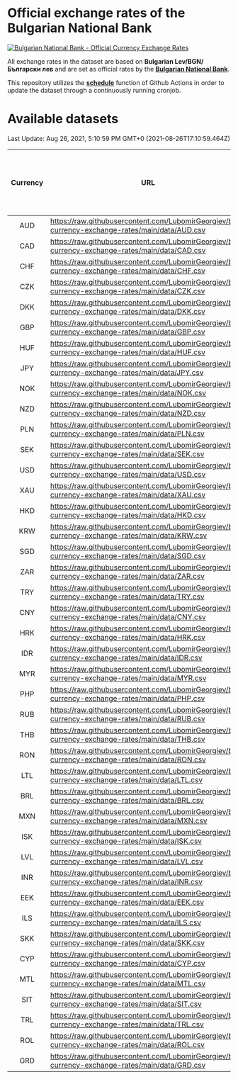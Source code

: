 # Official exchange rates of the Bulgarian National Bank

[![Bulgarian National Bank - Official Currency Exchange Rates](https://github.com/LubomirGeorgiev/bnb-currency-exchange-rates/actions/workflows/update-rates.yml/badge.svg?branch=main)](https://github.com/LubomirGeorgiev/bnb-currency-exchange-rates/actions/workflows/update-rates.yml)

All exchange rates in the dataset are based on **Bulgarian Lev/BGN/Български лев** and are set as official rates by the [**Bulgarian National Bank**](https://www.bnb.bg/Statistics/StExternalSector/StExchangeRates/StERForeignCurrencies/index.htm?toLang=_EN).

This repository utilizes the [**schedule**](https://docs.github.com/en/actions/reference/events-that-trigger-workflows) function of Github Actions in order to update the dataset through a continuously running cronjob.

# Available datasets

<!-- START LINKS (DO NOT EVER FU*ING DELETE THIS COMMENT FOR THE LOVE OF YOUR LIFE!!! IF YOU ARE CURIOS HOW IT WORKS, YOU CAN HAVE A LOOK AT ./src/updateReadme.ts) -->

Last Update: Aug 26, 2021, 5:10:59 PM GMT+0 (2021-08-26T17:10:59.464Z)

| Currency | URL                                                                                             | Number of records | Number of missing days that were filled in |
| :------: | ----------------------------------------------------------------------------------------------- | :---------------: | :----------------------------------------: |
|   AUD    | https://raw.githubusercontent.com/LubomirGeorgiev/bnb-currency-exchange-rates/main/data/AUD.csv |       7870        |                    2425                    |
|   CAD    | https://raw.githubusercontent.com/LubomirGeorgiev/bnb-currency-exchange-rates/main/data/CAD.csv |       7870        |                    2425                    |
|   CHF    | https://raw.githubusercontent.com/LubomirGeorgiev/bnb-currency-exchange-rates/main/data/CHF.csv |       7870        |                    2425                    |
|   CZK    | https://raw.githubusercontent.com/LubomirGeorgiev/bnb-currency-exchange-rates/main/data/CZK.csv |       7870        |                    2425                    |
|   DKK    | https://raw.githubusercontent.com/LubomirGeorgiev/bnb-currency-exchange-rates/main/data/DKK.csv |       7870        |                    2425                    |
|   GBP    | https://raw.githubusercontent.com/LubomirGeorgiev/bnb-currency-exchange-rates/main/data/GBP.csv |       7870        |                    2425                    |
|   HUF    | https://raw.githubusercontent.com/LubomirGeorgiev/bnb-currency-exchange-rates/main/data/HUF.csv |       7870        |                    2425                    |
|   JPY    | https://raw.githubusercontent.com/LubomirGeorgiev/bnb-currency-exchange-rates/main/data/JPY.csv |       7870        |                    2425                    |
|   NOK    | https://raw.githubusercontent.com/LubomirGeorgiev/bnb-currency-exchange-rates/main/data/NOK.csv |       7870        |                    2425                    |
|   NZD    | https://raw.githubusercontent.com/LubomirGeorgiev/bnb-currency-exchange-rates/main/data/NZD.csv |       7870        |                    2425                    |
|   PLN    | https://raw.githubusercontent.com/LubomirGeorgiev/bnb-currency-exchange-rates/main/data/PLN.csv |       7870        |                    2425                    |
|   SEK    | https://raw.githubusercontent.com/LubomirGeorgiev/bnb-currency-exchange-rates/main/data/SEK.csv |       7870        |                    2425                    |
|   USD    | https://raw.githubusercontent.com/LubomirGeorgiev/bnb-currency-exchange-rates/main/data/USD.csv |       7870        |                    2425                    |
|   XAU    | https://raw.githubusercontent.com/LubomirGeorgiev/bnb-currency-exchange-rates/main/data/XAU.csv |       7870        |                    2427                    |
|   HKD    | https://raw.githubusercontent.com/LubomirGeorgiev/bnb-currency-exchange-rates/main/data/HKD.csv |       7568        |                    2334                    |
|   KRW    | https://raw.githubusercontent.com/LubomirGeorgiev/bnb-currency-exchange-rates/main/data/KRW.csv |       7568        |                    2334                    |
|   SGD    | https://raw.githubusercontent.com/LubomirGeorgiev/bnb-currency-exchange-rates/main/data/SGD.csv |       7568        |                    2334                    |
|   ZAR    | https://raw.githubusercontent.com/LubomirGeorgiev/bnb-currency-exchange-rates/main/data/ZAR.csv |       7568        |                    2334                    |
|   TRY    | https://raw.githubusercontent.com/LubomirGeorgiev/bnb-currency-exchange-rates/main/data/TRY.csv |       6050        |                    1864                    |
|   CNY    | https://raw.githubusercontent.com/LubomirGeorgiev/bnb-currency-exchange-rates/main/data/CNY.csv |       5930        |                    1828                    |
|   HRK    | https://raw.githubusercontent.com/LubomirGeorgiev/bnb-currency-exchange-rates/main/data/HRK.csv |       5930        |                    1828                    |
|   IDR    | https://raw.githubusercontent.com/LubomirGeorgiev/bnb-currency-exchange-rates/main/data/IDR.csv |       5930        |                    1828                    |
|   MYR    | https://raw.githubusercontent.com/LubomirGeorgiev/bnb-currency-exchange-rates/main/data/MYR.csv |       5930        |                    1828                    |
|   PHP    | https://raw.githubusercontent.com/LubomirGeorgiev/bnb-currency-exchange-rates/main/data/PHP.csv |       5930        |                    1828                    |
|   RUB    | https://raw.githubusercontent.com/LubomirGeorgiev/bnb-currency-exchange-rates/main/data/RUB.csv |       5930        |                    1828                    |
|   THB    | https://raw.githubusercontent.com/LubomirGeorgiev/bnb-currency-exchange-rates/main/data/THB.csv |       5930        |                    1828                    |
|   RON    | https://raw.githubusercontent.com/LubomirGeorgiev/bnb-currency-exchange-rates/main/data/RON.csv |       5871        |                    1810                    |
|   LTL    | https://raw.githubusercontent.com/LubomirGeorgiev/bnb-currency-exchange-rates/main/data/LTL.csv |       5153        |                    1582                    |
|   BRL    | https://raw.githubusercontent.com/LubomirGeorgiev/bnb-currency-exchange-rates/main/data/BRL.csv |       4958        |                    1529                    |
|   MXN    | https://raw.githubusercontent.com/LubomirGeorgiev/bnb-currency-exchange-rates/main/data/MXN.csv |       4958        |                    1529                    |
|   ISK    | https://raw.githubusercontent.com/LubomirGeorgiev/bnb-currency-exchange-rates/main/data/ISK.csv |       4872        |                    1505                    |
|   LVL    | https://raw.githubusercontent.com/LubomirGeorgiev/bnb-currency-exchange-rates/main/data/LVL.csv |       4788        |                    1468                    |
|   INR    | https://raw.githubusercontent.com/LubomirGeorgiev/bnb-currency-exchange-rates/main/data/INR.csv |       4591        |                    1415                    |
|   EEK    | https://raw.githubusercontent.com/LubomirGeorgiev/bnb-currency-exchange-rates/main/data/EEK.csv |       4000        |                    1226                    |
|   ILS    | https://raw.githubusercontent.com/LubomirGeorgiev/bnb-currency-exchange-rates/main/data/ILS.csv |       3867        |                    1196                    |
|   SKK    | https://raw.githubusercontent.com/LubomirGeorgiev/bnb-currency-exchange-rates/main/data/SKK.csv |       2972        |                    914                     |
|   CYP    | https://raw.githubusercontent.com/LubomirGeorgiev/bnb-currency-exchange-rates/main/data/CYP.csv |       2908        |                    892                     |
|   MTL    | https://raw.githubusercontent.com/LubomirGeorgiev/bnb-currency-exchange-rates/main/data/MTL.csv |       2606        |                    801                     |
|   SIT    | https://raw.githubusercontent.com/LubomirGeorgiev/bnb-currency-exchange-rates/main/data/SIT.csv |       2544        |                    780                     |
|   TRL    | https://raw.githubusercontent.com/LubomirGeorgiev/bnb-currency-exchange-rates/main/data/TRL.csv |       1818        |                    559                     |
|   ROL    | https://raw.githubusercontent.com/LubomirGeorgiev/bnb-currency-exchange-rates/main/data/ROL.csv |       1697        |                    524                     |
|   GRD    | https://raw.githubusercontent.com/LubomirGeorgiev/bnb-currency-exchange-rates/main/data/GRD.csv |        361        |                    109                     |

<!-- END LINKS (DO NOT EVER FU*ING DELETE THIS COMMENT FOR THE LOVE OF YOUR LIFE!!! IF YOU ARE CURIOS HOW IT WORKS, YOU CAN HAVE A LOOK AT ./src/updateReadme.ts) -->
